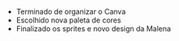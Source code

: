 - Terminado de organizar o Canva
- Escolhido nova paleta de cores
- Finalizado os sprites e novo design da Malena